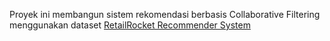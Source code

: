 Proyek ini membangun sistem rekomendasi berbasis Collaborative Filtering menggunakan dataset [RetailRocket Recommender System](https://www.kaggle.com/datasets/retailrocket/ecommerce-dataset)
